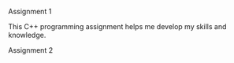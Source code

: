 Assignment 1

This C++ programming assignment helps me develop my
skills and knowledge.

Assignment 2
